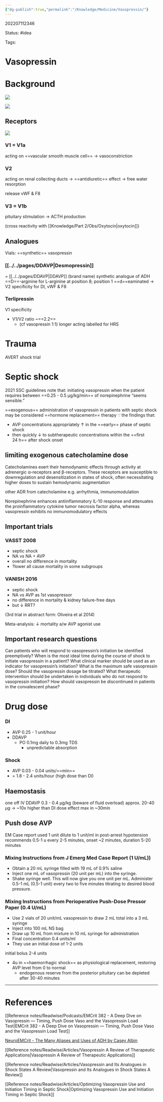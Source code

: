 ```yaml
---
{"dg-publish":true,"permalink":"/Knowledge/Medicine/Vasopressin/"}
---
```



202207112346

Status: #idea

Tags:

# Vasopressin
# Background
![](https://i.imgur.com/JUNuym5.png)

![](https://i.imgur.com/3CP4zGa.png)

## Receptors
![](https://i.imgur.com/Ruf4zfK.png)
### V1 = V1a
acting on ==vascular smooth muscle cell==
→ vasoconstriction
### V2
acting on renal collecting ducts
→ ==antidiuretic== effect → free water resorption

release vWF & F8
### V3 = V1b
pituitary stimulation → ACTH production

(cross reactivity with [[Knowledge/Part 2/Obs/Oxytocin\|oxytocin]])
## Analogues
Vials: ==synthetic== vasopressin
### [[../../pages/DDAVP\|Desmopressin]]
= [[../../pages/DDAVP\|DDAVP]] (brand name)
synthetic analogue of ADH
==D==-arginine for L-arginine at position 8; position 1 ==d==eaminated
→ V2 specificity
for DI, vWF & F8
### Terlipressin
V1 specificity
- V1/V2 ratio ~==2.2==
	- (cf vasopressin 1:1)
longer acting
labelled for HRS
# Trauma
AVERT shock trial
# Septic shock
2021 SSC guidelines note that: initiating vasopressin when the patient requires between ==0.25 - 0.5 μg/kg/min== of norepinephrine “seems sensible.”

==exogenous== administration of vasopressin in patients with septic shock may be considered ==hormone replacement== therapy ∵ the findings that:
- AVP concentrations appropriately ↑ in the ==early== phase of septic shock 
- then quickly ↓ to subtherapeutic concentrations within the ==first 24 h== after shock onset

## limiting exogenous catecholamine dose
Catecholamines exert their hemodynamic effects through activity at adrenergic α-receptors and β-receptors. These receptors are susceptible to downregulation and desensitization in states of shock, often necessitating higher doses to sustain hemodynamic augmentation

other ADR from catecholamine e.g. arrhythmia, immunomodulation

Norepinephrine enhances antiinflammatory IL-10 response and attenuates the proinflammatory cytokine tumor necrosis factor alpha, whereas vasopressin exhibits no immunomodulatory effects

## Important trials
### VASST 2008
- septic shock
- NA vs NA + AVP
- overall no difference in mortality
- ?lower all cause mortality in some subgroups
### VANISH 2016
- septic shock
- NA vs AVP as 1st vasopressor
- no difference in mortality & kidney failure-free days
- but ↓ RRT?

(3rd trial in abstract form: Oliveira et al 2014)

Meta-analysis: ↓ mortality a/w AVP agonist use

## Important research questions
Can patients who will respond to vasopressin’s initiation be identified preemptively?
When is the most ideal time during the course of shock to initiate vasopressin in a patient?
What clinical marker should be used as an indicator for vasopressin’s initiation?
What is the maximum safe vasopressin dose?
Should the vasopressin dosage be titrated?
What therapeutic intervention should be undertaken in individuals who do not respond to vasopressin initiation?
How should vasopressin be discontinued in patients in the convalescent phase?

# Drug dose

### DI
- AVP 0.25 - 1 unit/hour
- DDAVP 
	- PO 0.1mg daily to 0.3mg TDS
		- unpredictable absorption
### Shock
- AVP 0.03 - 0.04 units/==min==
- = 1.8 - 2.4 units/hour
(high dose than DI)
## Haemostasis
one off IV DDAVP 0.3 - 0.4 µg/kg
(beware of fluid overload)
approx. 20-40 µg
→ ~10x higher than DI dose
effect max in ~30min
## Push dose AVP
EM Case report used 1 unit dilute to 1 unit/ml in post-arrest hypotension
recommends 0.5-1 u every 2-5 minutes, onset ~2 minutes, duration 5-20 minutes

### Mixing Instructions from J Emerg Med Case Report (1 U/mL))
- Obtain a 20 mL syringe filled with 19 mL of 0.9% saline
- Inject one mL of vasopressin (20 unit per mL) into the syringe.
- Shake syringe well. This will now give you one unit per mL. Administer 0.5-1 mL (0.5-1 unit) every two to five minutes titrating to desired blood pressure.

### Mixing Instructions from Perioperative Push-Dose Pressor Paper (0.4 U/mL)
- Use 2 vials of 20 unit/mL vasopressin to draw 2 mL total into a 3 mL syringe
- Inject into 100 mL NS bag
- Draw up 10 mL from mixture in 10 mL syringe for administration
- Final concentration 0.4 units/ml
- They use an initial dose of 1-2 units

initial bolus 2-4 units
- 4u in ==haemorrhagic shock== as physiological replacement, restoring AVP level from 0 to normal
	- endogenous reserve from the posterior pituitary can be depleted after 30-40 minutes

___
# References
[[Reference notes/Readwise/Podcasts/EMCrit 382 - A Deep Dive on Vasopressin —  Timing, Push Dose Vaso and the Vasopressin Load Test\|EMCrit 382 - A Deep Dive on Vasopressin —  Timing, Push Dose Vaso and the Vasopressin Load Test]]

[NeuroEMCrit - The Many Aliases and Uses of ADH by Casey Albin](https://emcrit.org/emcrit/uses-adh/)

[[Reference notes/Readwise/Articles/Vasopressin A Review of Therapeutic Applications\|Vasopressin A Review of Therapeutic Applications]]

[[Reference notes/Readwise/Articles/Vasopressin and Its Analogues in Shock States A Review\|Vasopressin and Its Analogues in Shock States A Review]]

[[Reference notes/Readwise/Articles/Optimizing Vasopressin Use and Initiation Timing in Septic Shock\|Optimizing Vasopressin Use and Initiation Timing in Septic Shock]]
